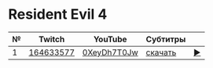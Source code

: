 # Resident Evil 4

| № | Twitch | YouTube | Субтитры | |
| --- | --- | --- | --- | --- |
| 1 | [164633577](https://www.twitch.tv/videos/164633577) | [0XeyDh7T0Jw](https://www.youtube.com/watch?v=0XeyDh7T0Jw) | [скачать](../chats/v164633577.ass) | [▶](../src/player.html?v=0XeyDh7T0Jw&s=164633577) |

